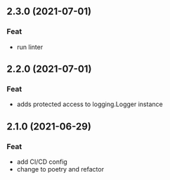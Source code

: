 ## 2.3.0 (2021-07-01)

### Feat

- run linter

## 2.2.0 (2021-07-01)

### Feat

- adds protected access to logging.Logger instance

## 2.1.0 (2021-06-29)

### Feat

- add CI/CD config
- change to poetry and refactor
